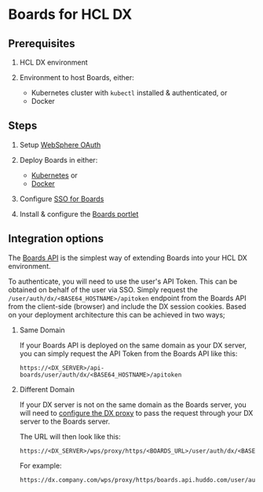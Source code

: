 # Boards for HCL DX

## Prerequisites

1.  HCL DX environment
1.  Environment to host Boards, either:

    -   Kubernetes cluster with `kubectl` installed & authenticated, or
    -   Docker

## Steps

1. Setup [WebSphere OAuth](./auth/websphere.md)

1. Deploy Boards in either:

    - [Kubernetes](../kubernetes/index.md) or
    - [Docker](../aio/index.md)

1. Configure [SSO for Boards](./auth/sso.md)

1. Install & configure the [Boards portlet](./portlet/index.md)

## Integration options

The [Boards API](./api/index.md) is the simplest way of extending Boards into your HCL DX environment.

To authenticate, you will need to use the user's API Token. This can be obtained on behalf of the user via SSO. Simply request the `/user/auth/dx/<BASE64_HOSTNAME>/apitoken` endpoint from the Boards API from the client-side (browser) and include the DX session cookies. Based on your deployment architecture this can be achieved in two ways;

1.  Same Domain

    If your Boards API is deployed on the same domain as your DX server, you can simply request the API Token from the Boards API like this:

        https://<DX_SERVER>/api-boards/user/auth/dx/<BASE64_HOSTNAME>/apitoken

1.  Different Domain

    If your DX server is not on the same domain as the Boards server, you will need to [configure the DX proxy](./auth/proxy.md) to pass the request through your DX server to the Boards server.

    The URL will then look like this:

        https://<DX_SERVER>/wps/proxy/https/<BOARDS_URL>/user/auth/dx/<BASE64_HOSTNAME>/apitoken

    For example:

        https://dx.company.com/wps/proxy/https/boards.api.huddo.com/user/auth/dx/ZHguY29tcGFueS5jb20=/apitoken
